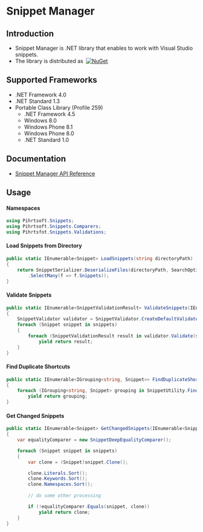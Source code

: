 # Snippet Manager

## Introduction 

* Snippet Manager is .NET library that enables to work with Visual Studio snippets. 
* The library is distributed as&ensp;[![NuGet](https://img.shields.io/nuget/v/SnippetManager.svg)](https://nuget.org/packages/SnippetManager)

## Supported Frameworks

* .NET Framework 4.0
* .NET Standard 1.3
* Portable Class Library (Profile 259)
  * .NET Framework 4.5
  * Windows 8.0
  * Windows Phone 8.1
  * Windows Phone 8.0
  * .NET Standard 1.0

## Documentation

* [Snippet Manager API Reference](docs/api/README.md#_top)

## Usage 

#### Namespaces
```c#
using Pihrtsoft.Snippets;
using Pihrtsoft.Snippets.Comparers;
using Pihrtsfot.Snippets.Validations;
```

#### Load Snippets from Directory
```c#
public static IEnumerable<Snippet> LoadSnippets(string directoryPath)
{
    return SnippetSerializer.DeserializeFiles(directoryPath, SearchOption.AllDirectories)
        .SelectMany(f => f.Snippets));
}
```

#### Validate Snippets
```c#
public static IEnumerable<SnippetValidationResult> ValidateSnippets(IEnumerable<Snippet> snippets)
{
    SnippetValidator validator = SnippetValidator.CreateDefaultValidator();
    foreach (Snippet snippet in snippets)
    {
        foreach (SnippetValidationResult result in validator.Validate(snippet))
            yield return result;
    }
}
```

#### Find Duplicate Shortcuts
```c#
public static IEnumerable<IGrouping<string, Snippet>> FindDuplicateShortcuts(IEnumerable<Snippet> snippets)
{
    foreach (IGrouping<string, Snippet> grouping in SnippetUtility.FindDuplicateShortcuts(snippets))
        yield return grouping;
}
```

#### Get Changed Snippets
```c#
public static IEnumerable<Snippet> GetChangedSnippets(IEnumerable<Snippet> snippets)
{
    var equalityComparer = new SnippetDeepEqualityComparer();

    foreach (Snippet snippet in snippets)
    {
        var clone = (Snippet)snippet.Clone();

        clone.Literals.Sort();
        clone.Keywords.Sort();
        clone.Namespaces.Sort();
        
        // do some other processing

        if (!equalityComparer.Equals(snippet, clone))
            yield return clone;
    }
}
```
